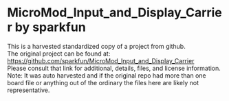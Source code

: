 
# MicroMod_Input_and_Display_Carrier by sparkfun  
This is a harvested standardized copy of a project from github.  
The original project can be found at:  
https://github.com/sparkfun/MicroMod_Input_and_Display_Carrier  
Please consult that link for additional, details, files, and license information.  
Note: It was auto harvested and if the original repo had more than one board file or anything out of the ordinary the files here are likely not representative.  
    